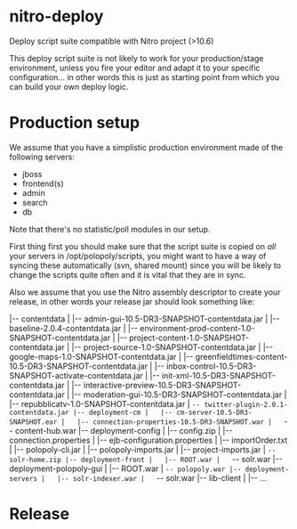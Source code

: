 nitro-deploy
============

Deploy script suite compatible with Nitro project (>10.6)

This deploy script suite is not likely to work for your production/stage environment, unless you fire your editor and adapt it to your specific configuration... in other words this is just as starting point from which you can build your own deploy logic.


Production setup
================

We assume that you have a simplistic production environment made of the following servers:

* jboss
* frontend(s)
* admin
* search
* db

Note that there's no statistic/poll modules in our setup.

First thing first you should make sure that the script suite is copied on *all* your servers in /opt/polopoly/scripts, you might want to have a way of syncing these automatically (svn, shared mount) since you will be likely to change the scripts quite often and it is vital that they are in sync.

Also we assume that you use the Nitro assembly descriptor to create your release, in other words your release jar should look something like:

|-- contentdata
|   |-- admin-gui-10.5-DR3-SNAPSHOT-contentdata.jar
|   |-- baseline-2.0.4-contentdata.jar
|   |-- environment-prod-content-1.0-SNAPSHOT-contentdata.jar
|   |-- project-content-1.0-SNAPSHOT-contentdata.jar
|   |-- project-source-1.0-SNAPSHOT-contentdata.jar
|   |-- google-maps-1.0-SNAPSHOT-contentdata.jar
|   |-- greenfieldtimes-content-10.5-DR3-SNAPSHOT-contentdata.jar
|   |-- inbox-control-10.5-DR3-SNAPSHOT-activate-contentdata.jar
|   |-- init-xml-10.5-DR3-SNAPSHOT-contentdata.jar
|   |-- interactive-preview-10.5-DR3-SNAPSHOT-contentdata.jar
|   |-- moderation-gui-10.5-DR3-SNAPSHOT-contentdata.jar
|   |-- repubblicatv-1.0-SNAPSHOT-contentdata.jar
|   `-- twitter-plugin-2.0.1-contentdata.jar
|-- deployment-cm
|   |-- cm-server-10.5-DR3-SNAPSHOT.ear
|   |-- connection-properties-10.5-DR3-SNAPSHOT.war
|   `-- content-hub.war
|-- deployment-config
|   |-- config.zip
|   |-- connection.properties
|   |-- ejb-configuration.properties
|   |-- importOrder.txt
|   |-- polopoly-cli.jar
|   |-- polopoly-imports.jar
|   |-- project-imports.jar
|   `-- solr-home.zip
|-- deployment-front
|   |-- ROOT.war
|   `-- solr.war
|-- deployment-polopoly-gui
|   |-- ROOT.war
|   `-- polopoly.war
|-- deployment-servers
|   |-- solr-indexer.war
|   `-- solr.war
|-- lib-client
|   |-- ...

Release 
=======
